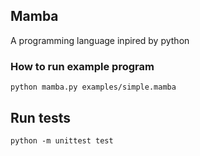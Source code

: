 ## Mamba

A programming language inpired by python

### How to run example program

`python mamba.py examples/simple.mamba`

## Run tests

`python -m unittest test`
